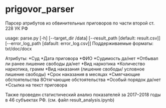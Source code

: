 # prigovor_parser
Парсер атрибутов из обвинительных приговоров по части второй ст. 228 УК РФ

usage: parse.py [-h] [--target_dir /data] [--result_path [default: result.csv]] [--error_log_path [dafault: error_log.csv]]
Поддерживаемые форматы: txt/doc/docx


Атрибуты:
*Суд
*Дата приговора
*ФИО
*Судимость да/нет
*Отбывал ли ранее лишение свободы да/нет
*Вид наркотика
*Количество наркотика, грамм
*Вид наказания (лишение свободы/ условное лишение свободы)
*Срок наказания в месяцах
*Смягчающие обстоятельства
8Отягчающие обстоятельства
*Особый порядок да/нет
*Ссылка на текст приговора


Также проведен статистический анализ показателей за 2017–2018 годы в 46 субъектах РФ.
(см. файл result_analysis.ipynb)


